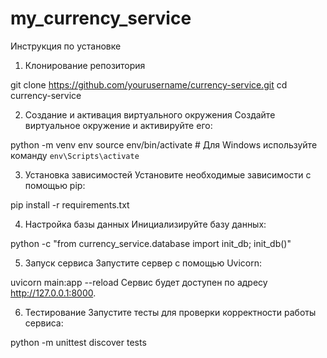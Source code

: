 # my_currency_service

Инструкция по установке

1. Клонирование репозитория

git clone https://github.com/yourusername/currency-service.git
cd currency-service

2. Создание и активация виртуального окружения
Создайте виртуальное окружение и активируйте его:

python -m venv env
source env/bin/activate  # Для Windows используйте команду `env\Scripts\activate`

3. Установка зависимостей
Установите необходимые зависимости с помощью pip:

pip install -r requirements.txt

4. Настройка базы данных
Инициализируйте базу данных:

python -c "from currency_service.database import init_db; init_db()"

5. Запуск сервиса
Запустите сервер с помощью Uvicorn:

uvicorn main:app --reload
Сервис будет доступен по адресу http://127.0.0.1:8000.

6. Тестирование
Запустите тесты для проверки корректности работы сервиса:

python -m unittest discover tests
